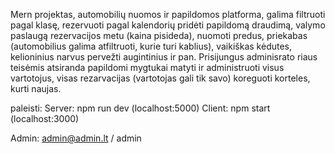 Mern projektas, automobilių nuomos ir papildomos platforma, galima filtruoti pagal klasę, rezervuoti pagal kalendorių
pridėti papildomą draudimą, valymo paslaugą rezervacijos metu (kaina pisideda), nuomoti predus, priekabas (automobilius 
galima atfiltruoti, kurie turi kablius), vaikiškas kėdutes, kelioninius narvus pervežti augintinius ir pan. Prisijungus 
adminisrato riaus teisėmis atsiranda papildomi mygtukai matyti ir administruoti visus vartotojus, visas rezarvacijas 
(vartotojas gali tik savo) koreguoti korteles, kurti naujas.

paleisti:
Server:    npm run dev  (localhost:5000)
Client:    npm start (localhost:3000)

Admin: admin@admin.lt / admin
